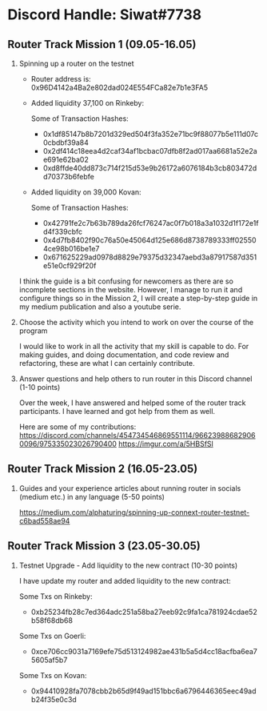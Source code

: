 # Discord Handle: Siwat#7738

## Router Track Mission 1 (09.05-16.05)

1) Spinning up a router on the testnet

    - Router address is: 0x96D4142a4Ba2e802dad024E554FCa82e7b1e3FA5

    - Added liquidity  37,100 on Rinkeby: 

        Some of Transaction Hashes:    
        - 0x1df85147b8b7201d329ed504f3fa352e71bc9f88077b5e111d07c0cbdbf39a84
        - 0x2df414c18eea4d2caf34af1bcbac07dfb8f2ad017aa6681a52e2ae691e62ba02
        - 0xd8ffde40dd873c714f215d53e9b26172a6076184b3cb803472dd70373b6febfe    

    - Added liquidity on 39,000 Kovan:

        Some of Transaction Hashes:    
        - 0x42791fe2c7b63b789da26fcf76247ac0f7b018a3a1032d1f172e1fd4f339cbfc
        - 0x4d7fb8402f90c76a50e45064d125e686d8738789333ff025504ce98b016be1e7
        - 0x671625229ad0978d8829e79375d32347aebd3a87917587d351e51e0cf929f20f    

    I think the guide is a bit confusing for newcomers as there are so incomplete sections in the website. However, I manage to run it and configure things so in the Mission 2, I will create  a step-by-step guide in my medium publication and also a youtube serie.

2) Choose the activity which you intend to work on over the course of the program

    I would like to work in all the activity that my skill is capable to do. For making guides, and doing documentation, and code review and refactoring, these are what I can certainly contribute.

3) Answer questions and help others to run router in this Discord channel (1-10 points)

    Over the week, I have answered and helped some of the router track participants. I have learned and got help from them as well.

    Here are some of my contributions:
        https://discord.com/channels/454734546869551114/966239886829060096/975335023026790400
        https://imgur.com/a/5HBSfSl

## Router Track Mission 2 (16.05-23.05)

1) Guides and your experience articles about running router in socials (medium etc.) in any language (5-50 points)

    https://medium.com/alphaturing/spinning-up-connext-router-testnet-c6bad558ae94

## Router Track Mission 3 (23.05-30.05)

1) Testnet Upgrade - Add liquidity to the new contract (10-30 points)

    I have update my router and added liquidity to the new contract:
    
    Some Txs on Rinkeby:    

    - 0xb25234fb28c7ed364adc251a58ba27eeb92c9fa1ca781924cdae52b58f68db68
        
    Some Txs on Goerli:

    - 0xce706cc9031a7169efe75d513124982ae431b5a5d4cc18acfba6ea75605af5b7

    Some Txs on Kovan:    

    - 0x94410928fa7078cbb2b65d9f49ad151bbc6a6796446365eec49adb24f35e0c3d 
